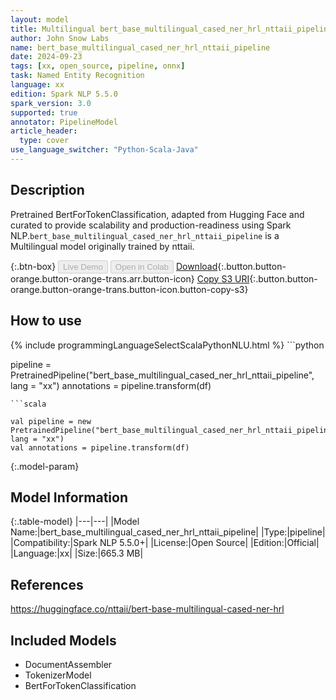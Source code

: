 ```yaml
---
layout: model
title: Multilingual bert_base_multilingual_cased_ner_hrl_nttaii_pipeline pipeline BertForTokenClassification from nttaii
author: John Snow Labs
name: bert_base_multilingual_cased_ner_hrl_nttaii_pipeline
date: 2024-09-23
tags: [xx, open_source, pipeline, onnx]
task: Named Entity Recognition
language: xx
edition: Spark NLP 5.5.0
spark_version: 3.0
supported: true
annotator: PipelineModel
article_header:
  type: cover
use_language_switcher: "Python-Scala-Java"
---
```


## Description

Pretrained BertForTokenClassification, adapted from Hugging Face and curated to provide scalability and production-readiness using Spark NLP.`bert_base_multilingual_cased_ner_hrl_nttaii_pipeline` is a Multilingual model originally trained by nttaii.

{:.btn-box}
<button class="button button-orange" disabled>Live Demo</button>
<button class="button button-orange" disabled>Open in Colab</button>
[Download](https://s3.amazonaws.com/auxdata.johnsnowlabs.com/public/models/bert_base_multilingual_cased_ner_hrl_nttaii_pipeline_xx_5.5.0_3.0_1727060451951.zip){:.button.button-orange.button-orange-trans.arr.button-icon}
[Copy S3 URI](s3://auxdata.johnsnowlabs.com/public/models/bert_base_multilingual_cased_ner_hrl_nttaii_pipeline_xx_5.5.0_3.0_1727060451951.zip){:.button.button-orange.button-orange-trans.button-icon.button-copy-s3}

## How to use



<div class="tabs-box" markdown="1">
{% include programmingLanguageSelectScalaPythonNLU.html %}
```python

pipeline = PretrainedPipeline("bert_base_multilingual_cased_ner_hrl_nttaii_pipeline", lang = "xx")
annotations =  pipeline.transform(df)   

```
```scala

val pipeline = new PretrainedPipeline("bert_base_multilingual_cased_ner_hrl_nttaii_pipeline", lang = "xx")
val annotations = pipeline.transform(df)

```
</div>

{:.model-param}
## Model Information

{:.table-model}
|---|---|
|Model Name:|bert_base_multilingual_cased_ner_hrl_nttaii_pipeline|
|Type:|pipeline|
|Compatibility:|Spark NLP 5.5.0+|
|License:|Open Source|
|Edition:|Official|
|Language:|xx|
|Size:|665.3 MB|

## References

https://huggingface.co/nttaii/bert-base-multilingual-cased-ner-hrl

## Included Models

- DocumentAssembler
- TokenizerModel
- BertForTokenClassification